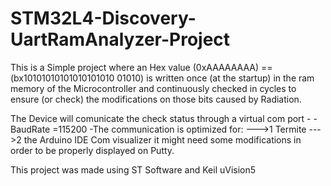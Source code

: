 # STM32L4-Discovery-UartRamAnalyzer-Project

This is a Simple project where an Hex value (0xAAAAAAAA) == (bx10101010101010101010 01010) is written once (at the startup) in the ram memory of the Microcontroller and continuously checked in cycles to ensure (or check) the modifications on those bits caused by Radiation.

The Device will comunicate the check status through a virtual com port -
-BaudRate =115200
-The communication is optimized for:
--->1 Termite
--->2 the Arduino IDE Com visualizer
it might need some modifications in order to be properly displayed on Putty.

This project was made using ST Software and Keil uVision5
